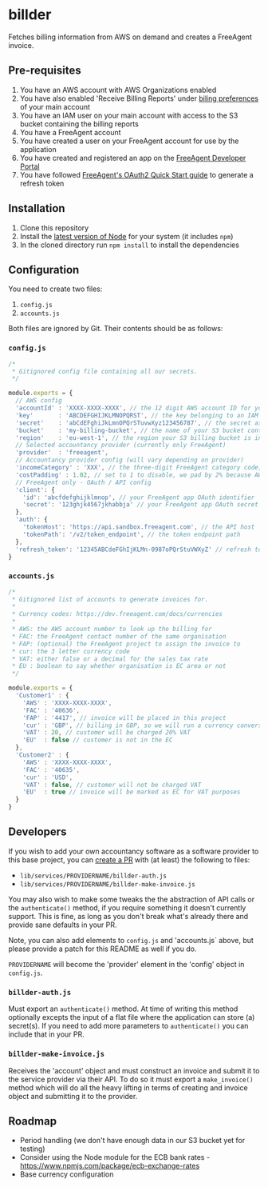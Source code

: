 # billder
Fetches billing information from AWS on demand and creates a FreeAgent invoice.

## Pre-requisites

1. You have an AWS account with AWS Organizations enabled
2. You have also enabled 'Receive Billing Reports' under [biling preferences](https://console.aws.amazon.com/billing/home?#/preferences) of your main account
3. You have an IAM user on your main account with access to the S3 bucket containing the billing reports
4. You have a FreeAgent account
5. You have created a user on your FreeAgent account for use by the application
6. You have created and registered an app on the [FreeAgent Developer Portal](https://dev.freeagent.com)
6. You have followed [FreeAgent's OAuth2 Quick Start guide](https://dev.freeagent.com/docs/quick_start) to generate a refresh token

## Installation

1. Clone this repository
2. Install the [latest version of Node](https://nodejs.org/en/download/) for your system (it includes `npm`)
3. In the cloned directory run `npm install` to install the dependencies

## Configuration

You need to create two files:

1. `config.js`
2. `accounts.js`

Both files are ignored by Git. Their contents should be as follows:

### `config.js`

```javascript
/*
 * Gitignored config file containing all our secrets.
 */

module.exports = {
  // AWS config
  'accountId' : 'XXXX-XXXX-XXXX', // the 12 digit AWS account ID for your main account
  'key'       : 'ABCDEFGHIJKLMNOPQRST', // the key belonging to an IAM user with access to billing reports
  'secret'    : 'abCdEFghiJkLmnOPQrSTuvwXyz123456787', // the secret associated with the above key
  'bucket'    : 'my-billing-bucket', // the name of your S3 bucket containing your billing reports
  'region'    : 'eu-west-1', // the region your S3 billing bucket is in
  // Selected accountancy provider (currently only FreeAgent)
  'provider'  : 'freeagent',
  // Accountancy provider config (will vary depending on provider)
  'incomeCategory' : 'XXX', // the three-digit FreeAgent category code, false if not required
  'costPadding' : 1.02, // set to 1 to disable, we pad by 2% because AWS convert to GBP with Visa rate
  // FreeAgent only - OAuth / API config
  'client': {
    'id': 'abcfdefghijklmnop', // your FreeAgent app OAuth identifier
    'secret': '123ghjk4567jkhabbja' // your FreeAgent app OAuth secret
  },
  'auth': {
    'tokenHost': 'https://api.sandbox.freeagent.com', // the API host
    'tokenPath': '/v2/token_endpoint', // the token endpoint path
  },
  'refresh_token': '12345ABCdeFGhIjKLMn-0987oPQrStuVWXyZ' // refresh token generated when FreeAgent app was authorised
}
```

### `accounts.js`

```javascript
/*
 * Gitignored list of accounts to generate invoices for.
 *
 * Currency codes: https://dev.freeagent.com/docs/currencies
 *
 * AWS: the AWS account number to look up the billing for
 * FAC: the FreeAgent contact number of the same organisation
 * FAP: (optional) the FreeAgent project to assign the invoice to
 * cur: the 3 letter currency code
 * VAT: either false or a decimal for the sales tax rate
 * EU : boolean to say whether organisation is EC area or not
 */

module.exports = {
  'Customer1' : {
    'AWS' : 'XXXX-XXXX-XXXX',
    'FAC' : '40636',
    'FAP' : '4417', // invoice will be placed in this project
    'cur' : 'GBP', // billing in GBP, so we will run a currency conversion
    'VAT' : 20, // customer will be charged 20% VAT
    'EU'  : false // customer is not in the EC
  },
  'Customer2' : {
    'AWS' : 'XXXX-XXXX-XXXX',
    'FAC' : '40635',
    'cur' : 'USD',
    'VAT' : false, // customer will not be charged VAT
    'EU'  : true // invoice will be marked as EC for VAT purposes
  }
}
```

## Developers

If you wish to add your own accountancy software as a software provider to this base project, you can [create a PR](https://github.com/codeenigma/billder/compare) with (at least) the following to files:

* `lib/services/PROVIDERNAME/billder-auth.js`
* `lib/services/PROVIDERNAME/billder-make-invoice.js`

You may also wish to make some tweaks the the abstraction of API calls or the `authenticate()` method, if you require something it doesn't currently support. This is fine, as long as you don't break what's already there and provide sane defaults in your PR.

Note, you can also add elements to `config.js` and 'accounts.js` above, but please provide a patch for this README as well if you do.

`PROVIDERNAME` will become the 'provider' element in the 'config' object in `config.js`.

### `billder-auth.js`

Must export an `authenticate()` method. At time of writing this method optionally excepts the input of a flat file where the application can store (a) secret(s). If you need to add more parameters to `authenticate()` you can include that in your PR.

### `billder-make-invoice.js`

Receives the 'account' object and must construct an invoice and submit it to the service provider via their API. To do so it must export a `make_invoice()` method which will do all the heavy lifting in terms of creating and invoice object and submitting it to the provider.

## Roadmap

* Period handling (we don't have enough data in our S3 bucket yet for testing)
* Consider using the Node module for the ECB bank rates - https://www.npmjs.com/package/ecb-exchange-rates
* Base currency configuration
